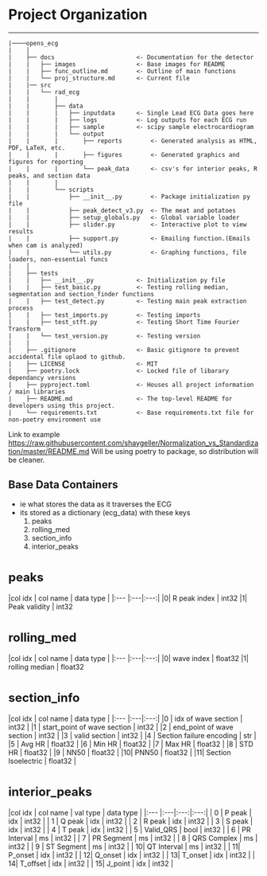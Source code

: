 # Project Organization

------------
    |────opens_ecg
    |    │
    |    ├── docs                       <- Documentation for the detector
    |    |   ├── images                 <- Base images for README
    |    |   ├── func_outline.md        <- Outline of main functions
    |    |   └── proj_structure.md      <- Current file
    |    |── src
    |    |   └── rad_ecg       
    |    |       |
    |    |       ├── data
    |    |       |   ├── inputdata      <- Single Lead ECG Data goes here
    |    |       |   ├── logs           <- Log outputs for each ECG run
    |    |       |   ├── sample         <- scipy sample electrocardiogram
    |    |       |   └── output              
    |    |       |       ├── reports        <- Generated analysis as HTML, PDF, LaTeX, etc.
    |    │       |       ├── figures        <- Generated graphics and figures for reporting
    |    |       |       └── peak_data      <- csv's for interior peaks, R peaks, and section data
    |    |       |
    |    |       └── scripts
    |    |           ├── __init__.py        <- Package initialization py file
    |    |           ├── peak_detect_v3.py  <- The meat and potatoes 
    |    |           ├── setup_globals.py   <- Global variable loader
    |    |           ├── slider.py          <- Interactive plot to view results
    |    |           ├── support.py         <- Emailing function.(Emails when cam is analyzed)
    |    |           └── utils.py           <- Graphing functions, file loaders, non-essential funcs
    |    │
    |    ├── tests
    |    |   ├── __init__.py            <- Initialization py file
    |    |   ├── test_basic.py          <- Testing rolling median, segmentation and section_finder functions
    |    |   ├── test_detect.py         <- Testing main peak extraction process
    |    |   ├── test_imports.py        <- Testing imports
    |    |   ├── test_stft.py           <- Testing Short Time Fourier Transform
    |    |   └── test_version.py        <- Testing version 
    |    |
    |    ├── .gitignore                 <- Basic gitignore to prevent accidental file uplaod to github.
    |    ├── LICENSE                    <- MIT
    |    ├── poetry.lock                <- Locked file of libarary dependancy versions
    |    ├── pyproject.toml             <- Houses all project information / main libraries
    |    ├── README.md                  <- The top-level README for developers using this project.
    |    └── requirements.txt           <- Base requirements.txt file for non-poetry environment use

Link to example
https://raw.githubusercontent.com/shaygeller/Normalization_vs_Standardization/master/README.md
Will be using poetry to package, so distribution will be cleaner.  

## Base Data Containers

- ie what stores the data as it traverses the ECG
- its stored as a dictionary (ecg_data) with these keys
  1. peaks
  2. rolling_med
  3. section_info
  4. interior_peaks

<style> table {margin-left: 0 !important;} </style>
<font size=5> <h1 style="text-align: left;">peaks</h1></font>
|col idx | col name | data type |
|:--- |:---|:---:|
|0| R peak index | int32
|1| Peak validity | int32

<font size=5> <h1 style="text-align: left;">rolling_med</h1></font>
|col idx | col name | data type |
|:--- |:---|:---:|
|0| wave index | float32
|1| rolling median | float32

<font size=5> <h1 style="text-align: left;">section_info</h1></font>
|col idx | col name | data type |
|:--- |:---|:---:|
|0 | idx of wave section            | int32 |
|1 | start_point of wave section    | int32 |
|2 | end_point of wave section      | int32 |
|3 | valid section                  | int32 |
|4 | Section failure encoding       | str   |
|5 | Avg HR                         | float32 |
|6 | Min HR                         | float32 |
|7 | Max HR                         | float32 |
|8 | STD HR                         | float32 |
|9 | NN50                           | float32 |
|10| PNN50                          | float32 |
|11| Section Isoelectric            | float32 |

<font size=5> <h1 style="text-align: left;">interior_peaks</h1></font>
|col idx | col name | val type | data type |
|:--- |:---|:---:|:---:|
| 0 | P peak        | idx  | int32 |
| 1 | Q peak        | idx  | int32 |
| 2 | R peak        | idx  | int32 |
| 3 | S peak        | idx  | int32 |
| 4 | T peak        | idx  | int32 |
| 5 | Valid_QRS     | bool | int32 |
| 6 | PR Interval   | ms   | int32 |
| 7 | PR Segment    | ms   | int32 |
| 8 | QRS Complex   | ms   | int32 |
| 9 | ST Segment    | ms   | int32 |
| 10| QT Interval   | ms   | int32 |
| 11| P_onset       | idx  | int32 |
| 12| Q_onset       | idx  | int32 |
| 13| T_onset       | idx  | int32 |
| 14| T_offset      | idx  | int32 |
| 15| J_point       | idx  | int32 |